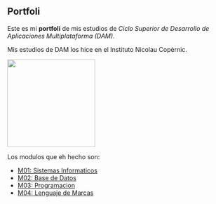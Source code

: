## Portfoli

Este es mi **portfoli** de mis estudios de *Ciclo Superior de Desarrollo de Aplicaciones Multiplataforma (DAM)*.


Mis estudios de DAM los hice en el Instituto Nicolau Copèrnic.

<img src="https://copernic.cat/images/logos/logo-header.png" width="200">

Los modulos que eh hecho son:

- [M01: Sistemas Informaticos](https://github.com/Ferran-MF/Portfoli/tree/main/portfoli/moduls/M01)
- [M02: Base de Datos](https://github.com/Ferran-MF/Portfoli/tree/main/portfoli/moduls/M02)
- [M03: Programacion](https://github.com/Ferran-MF/Portfoli/tree/main/portfoli/moduls/M03)
- [M04: Lenguaje de Marcas](https://github.com/Ferran-MF/Portfoli/tree/main/portfoli/moduls/M04)
